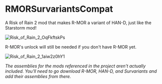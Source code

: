 # RMORSurvariantsCompat
A Risk of Rain 2 mod that makes R-MOR a variant of HAN-D, just like the Starstorm mod!

![Risk_of_Rain_2_OqFkftskPs](https://github.com/LordVGames/RMORSurvariantsCompat/assets/51967559/793a49c3-73f7-48f0-ac8f-74f1db963595)

R-MOR's unlock will still be needed if you don't have R-MOR yet.

![Risk_of_Rain_2_1aiw2z0hY1](https://github.com/LordVGames/RMORSurvariantsCompat/assets/51967559/a7799abf-a2f7-4e55-9428-70ebda0c8db0)

*The assemblies for the mods referenced in the project aren't actually included. You'll need to go download R-MOR, HAN-D, and Survariants and add their assemblies from there.*
